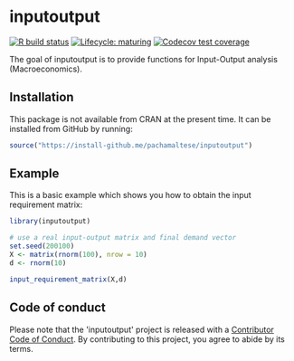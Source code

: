 
# inputoutput

<!-- badges: start -->
[![R build status](https://github.com/pachamaltese/inputoutput/workflows/R-CMD-check/badge.svg)](https://github.com/pachamaltese/inputoutput/actions)
[![Lifecycle: maturing](https://img.shields.io/badge/lifecycle-maturing-blue.svg)](https://www.tidyverse.org/lifecycle/#maturing)
[![Codecov test coverage](https://codecov.io/gh/pachamaltese/inputoutput/branch/master/graph/badge.svg)](https://codecov.io/gh/pachamaltese/inputoutput?branch=master)
<!-- badges: end -->

The goal of inputoutput is to provide functions for Input-Output analysis
(Macroeconomics).

## Installation

This package is not available from CRAN at the present time. It can be installed
from GitHub by running:
``` r
source("https://install-github.me/pachamaltese/inputoutput")
```

## Example

This is a basic example which shows you how to obtain the input requirement matrix:

``` r
library(inputoutput)

# use a real input-output matrix and final demand vector
set.seed(200100)
X <- matrix(rnorm(100), nrow = 10)
d <- rnorm(10)

input_requirement_matrix(X,d)
```

## Code of conduct

Please note that the 'inputoutput' project is released with a
[Contributor Code of Conduct](.github/CODE_OF_CONDUCT.md).
By contributing to this project, you agree to abide by its terms.
